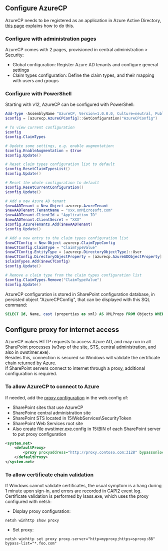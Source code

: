 ## Configure AzureCP

AzureCP needs to be registered as an application in Azure Active Directory, [this page](Create-App-In-AAD.html) explains how to do this.

### Configure with administration pages

AzureCP comes with 2 pages, provisioned in central administration > Security:

- Global configuration: Register Azure AD tenants and configure general settings
- Claim types configuration: Define the claim types, and their mapping with users and groups

### Configure with PowerShell

Starting with v12, AzureCP can be configured with PowerShell:

```powershell
Add-Type -AssemblyName "AzureCP, Version=1.0.0.0, Culture=neutral, PublicKeyToken=65dc6b5903b51636"
$config = [azurecp.AzureCPConfig]::GetConfiguration("AzureCPConfig")

# To view current configuration
$config
$config.ClaimTypes

# Update some settings, e.g. enable augmentation:
$config.EnableAugmentation = $true
$config.Update()

# Reset claim types configuration list to default
$config.ResetClaimTypesList()
$config.Update()

# Reset the whole configuration to default
$config.ResetCurrentConfiguration()
$config.Update()

# Add a new Azure AD tenant
$newAADTenant = New-Object azurecp.AzureTenant
$newAADTenant.TenantName = "xxx.onMicrosoft.com"
$newAADTenant.ClientId = "Application ID"
$newAADTenant.ClientSecret = "XXX"
$config.AzureTenants.Add($newAADTenant)
$config.Update()

# Add a new entry to the claim types configuration list
$newCTConfig = New-Object azurecp.ClaimTypeConfig
$newCTConfig.ClaimType = "ClaimTypeValue"
$newCTConfig.EntityType = [azurecp.DirectoryObjectType]::User
$newCTConfig.DirectoryObjectProperty = [azurecp.AzureADObjectProperty]::Department
$claimTypes.Add($newCTConfig)
$config.Update()

# Remove a claim type from the claim types configuration list
$config.ClaimTypes.Remove("ClaimTypeValue")
$config.Update()
```

AzureCP configuration is stored in SharePoint configuration database, in persisted object "AzureCPConfig", that can be displayed with this SQL command:

```sql
SELECT Id, Name, cast (properties as xml) AS XMLProps FROM Objects WHERE Name = 'AzureCPConfig'
```

## Configure proxy for internet access

AzureCP makes HTTP requests to access Azure AD, and may run in all SharePoint processes (w3wp of the site, STS, central administration, and also in owstimer.exe).  
Besides this, connection is secured so Windows will validate the certificate chain returned by Azure.  
If SharePoint servers connect to internet through a proxy, additional configuration is required.

### To allow AzureCP to connect to Azure

If needed, add the [proxy configuration](https://msdn.microsoft.com/en-us/library/kd3cf2ex.aspx) in the web.config of:

- SharePoint sites that use AzureCP
- SharePoine central administration site
- SharePoint STS located in 15\WebServices\SecurityToken
- SharePoint Web Services root site
- Also create file owstimer.exe.config in 15\BIN of each SharePoint server to put proxy configuration

```xml
<system.net>
    <defaultProxy>
        <proxy proxyaddress="http://proxy.contoso.com:3128" bypassonlocal="true" />
    </defaultProxy>
</system.net>
```

### To allow certificate chain validation

If Windows cannot validate certificates, the usual symptom is a hang during 1 minute upon sign-in, and errors are recorded in CAPI2 event log.  
Certificate validation is performed by lsass.exe, which uses the proxy configured with netsh:

- Display proxy configuration:

```text
netsh winhttp show proxy
```

- Set proxy:

```text
netsh winhttp set proxy proxy-server="http=myproxy;https=sproxy:88" bypass-list="*.foo.com"
```
